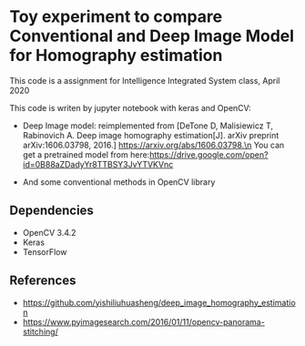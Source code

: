 # Toy experiment to compare Conventional and Deep Image Model for Homography estimation

This code is a assignment for Intelligence Integrated System class, April 2020

This code is writen by jupyter notebook with keras and OpenCV:
- Deep Image model:
reimplemented from [DeTone D, Malisiewicz T, Rabinovich A. Deep image homography estimation[J]. arXiv preprint arXiv:1606.03798, 2016.]
https://arxiv.org/abs/1606.03798.\n
You can get a pretrained model from here:https://drive.google.com/open?id=0B88aZDadyYr8TTBSY3JvYTVKVnc

- And some conventional methods in OpenCV library

## Dependencies
+ OpenCV 3.4.2
+ Keras
+ TensorFlow

## References
* https://github.com/yishiliuhuasheng/deep_image_homography_estimation
* https://www.pyimagesearch.com/2016/01/11/opencv-panorama-stitching/
